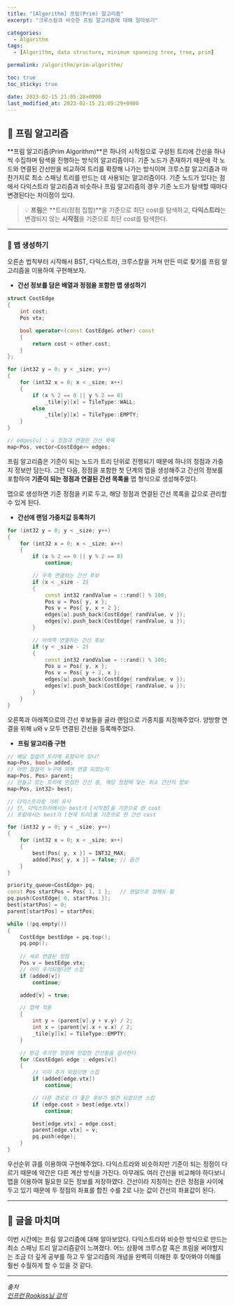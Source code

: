 ```yaml
---
title: "[Algorithm] 프림(Prim) 알고리즘"
excerpt: "크루스칼과 비슷한 프림 알고리즘에 대해 알아보기"

categories:
  - Algorithm
tags:
  - [Algorithm, data structure, minimum spanning tree, tree, prim]

permalink: /algorithm/prim-algorithm/

toc: true
toc_sticky: true

date: 2023-02-15 21:05:28+0900
last_modified_at: 2023-02-15 21:05:29+0900
---
```

 
## 👻 프림 알고리즘
**프림 알고리즘(Prim Algorithm)**은 하나의 시작점으로 구성된 트리에 간선을 하나씩 수집하며 탐색을 진행하는 방식의 알고리즘이다. 기준 노드가 존재하기 때문에 각 노드와 연결된 간선만을 비교하여 트리를 확장해 나가는 방식이며 크루스칼 알고리즘과 마찬가지로 최소 스패닝 트리를 만드는 데 사용되는 알고리즘이다. 기준 노드가 있다는 점에서 다익스트라 알고리즘과 비슷하나 프림 알고리즘의 경우 기준 노드가 탐색할 때마다 변경된다는 차이점이 있다.

> 💡 **프림**은 **트리(정점 집합)**을 기준으로 최단 cost를 탐색하고, **다익스트라**는 변경되지 않는 **시작점**을 기준으로 최단 cost를 탐색한다.

***

### 🌱 맵 생성하기
오른손 법칙부터 시작해서 BST, 다익스트라, 크루스칼을 거쳐 만든 미로 찾기를 프림 알고리즘을 이용하여 구현해보자.

- **간선 정보를 담은 배열과 정점을 포함한 맵 생성하기**

```c++
struct CostEdge
{
    int cost;
    Pos vtx;

    bool operator<(const CostEdge& other) const
    {
        return cost < other.cost;
    }
};

for (int32 y = 0; y < _size; y++)
{
    for (int32 x = 0; x < _size; x++)
    {
        if (x % 2 == 0 || y % 2 == 0)
            _tile[y][x] = TileType::WALL;
        else
            _tile[y][x] = TileType::EMPTY;
    }
}

// edges[u] : u 정점과 연결된 간선 목록
map<Pos, vector<CostEdge>> edges;
```

프림 알고리즘은 기준이 되는 노드가 트리 단위로 진행되기 때문에 하나의 정점과 가중치 정보만 담는다. 그런 다음, 정점을 포함한 첫 단계의 맵을 생성해주고 간선의 정보를 포함하여 **기준이 되는 정점과 연결된 간선 목록을** 맵 형식으로 생성해주었다.

맵으로 생성하면 기준 정점을 키로 두고, 해당 정점과 연결된 간선 목록을 값으로 관리할 수 있게 된다.

- **간선에 랜덤 가중치값 등록하기**

```c++
for (int32 y = 0; y < _size; y++)
{
    for (int32 x = 0; x < _size; x++)
    {
        if (x % 2 == 0 || y % 2 == 0)
            continue;

        // 우측 연결하는 간선 후보
        if (x < _size - 2)
        {
            const int32 randValue = ::rand() % 100;
            Pos u = Pos{ y, x };
            Pos v = Pos{ y, x + 2 };
            edges[u].push_back(CostEdge{ randValue, v });
            edges[v].push_back(CostEdge{ randValue, u });
        }

        // 아래쪽 연결하는 간선 후보
        if (y < _size - 2)
        {
            const int32 randValue = ::rand() % 100;
            Pos u = Pos{ y, x };
            Pos v = Pos{ y + 2, x };
            edges[u].push_back(CostEdge{ randValue, v });
            edges[v].push_back(CostEdge{ randValue, u });
        }
    }
}
```

오른쪽과 아래쪽으로의 간선 후보들을 골라 랜덤으로 가중치를 지정해주었다. 양방향 연결을 위해 u와 v 모두 연결된 간선을 등록해주었다.

- **프림 알고리즘 구현**

```c++
// 해당 정점이 트리에 포함되어 있나?
map<Pos, bool> added;
// 어떤 정점이 누구에 의해 연결 되었는지
map<Pos, Pos> parent;
// 만들고 있는 트리에 인접한 간선 중, 해당 정점에 닿는 최소 간선의 정보
map<Pos, int32> best;

// 다익스트라랑 거의 유사
// 단, 다익스트라에서는 best가 [시작점]을 기준으로 한 cost
// 프림에서는 best가 [현재 트리]를 기준으로 한 간선 cost

for (int32 y = 0; y < _size; y++)
{
    for (int32 x = 0; x < _size; x++)
    {
        best[Pos{ y, x }] = INT32_MAX;
        added[Pos{ y, x }] = false; // 옵션
    }
}

priority_queue<CostEdge> pq;
const Pos startPos = Pos{ 1, 1 };   // 랜덤으로 정해도 됨
pq.push(CostEdge{ 0, startPos });
best[startPos] = 0;
parent[startPos] = startPos;

while (!pq.empty())
{
    CostEdge bestEdge = pq.top();
    pq.pop();
    
    // 새로 연결된 정점
    Pos v = bestEdge.vtx;
    // 이미 추가되었다면 스킵
    if (added[v])
        continue;

    added[v] = true;

    // 맵에 적용
    {
        int y = (parent[v].y + v.y) / 2;
        int x = (parent[v].x + v.x) / 2;
        _tile[y][x] = TileType::EMPTY;
    }

    // 방금 추가한 정점에 인접한 간선들을 검사한다
    for (CostEdge& edge : edges[v])
    {
        // 이미 추가 되었으면 스킵
        if (added[edge.vtx])
            continue;

        // 다른 경로로 더 좋은 후보가 발견 되었으면 스킵
        if (edge.cost > best[edge.vtx])
            continue;

        best[edge.vtx] = edge.cost;
        parent[edge.vtx] = v;
        pq.push(edge);
    }
}
```

우선순위 큐를 이용하여 구현해주었다. 다익스트라와 비슷하지만 기준이 되는 정점이 다르기 때문에 약간은 다른 계산 방식을 가진다. 아무래도 여러 간선을 비교해야 하다보니 맵을 이용하여 필요한 모든 정보를 저장하였다. 간선이라 지칭하는 칸은 정점을 사이에 두고 있기 때문에 두 정점의 좌표를 합친 수를 2로 나눈 값이 간선의 좌표값이 된다.

***

## 👻 글을 마치며
이번 시간에는 프림 알고리즘에 대해 알아보았다. 다익스트라와 비슷한 방식으로 만드는 최소 스패닝 트리 알고리즘같이 느껴졌다. 어느 상황에 크루스칼 혹은 프림을 써야할지는 조금 더 깊게 공부를 하고 두 알고리즘의 개념을 완벽히 이해한 후 찾아봐야 이해를 훨씬 수월하게 할 수 있을 것 같다.

***

_출처_   
_[인프런 Rookiss님 강의](https://inf.run/1JwV)_